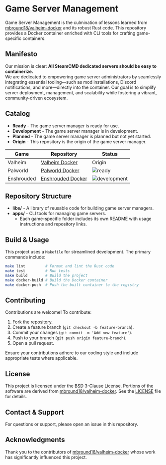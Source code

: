 # Game Server Management

Game Server Management is the culmination of lessons learned from [mbround18/valheim-docker](https://github.com/mbround18/valheim-docker) and its robust Rust code. This repository provides a Docker container enriched with CLI tools for crafting game-specific containers.

## Manifesto

Our mission is clear: **All SteamCMD dedicated servers should be easy to containerize.**  
We are dedicated to empowering game server administrators by seamlessly integrating essential tooling—such as mod installations, Discord notifications, and more—directly into the container. Our goal is to simplify server deployment, management, and scalability while fostering a vibrant, community-driven ecosystem.

## Catalog

[ready]: https://img.shields.io/badge/Status-ready-green?style=for-the-badge
[development]: https://img.shields.io/badge/Status-development-orange?style=for-the-badge
[planned]: https://img.shields.io/badge/Status-ready-yellow?style=for-the-badge

- **Ready** - The game server manager is ready for use.
- **Development** - The game server manager is in development.
- **Planned** - The game server manager is planned but not yet started.
- **Origin** - This repository is the origin of the game server manager.

| Game       | Repository                                                          | Status         |
| ---------- | ------------------------------------------------------------------- | -------------- |
| Valheim    | [Valheim Docker](https://github.com/mbround18/valheim-docker)       | Origin         |
| Palworld   | [Palworld Docker](https://github.com/mbround18/palworld-docker)     | ![ready] |
| Enshrouded | [Enshrouded Docker](https://github.com/mbround18/enshrouded-docker) | ![development] |

## Repository Structure

- **libs/** - A library of reusable code for building game server managers.
- **apps/** - CLI tools for managing game servers.
  - Each game-specific folder includes its own README with usage instructions and repository links.

## Build & Usage

This project uses a `Makefile` for streamlined development. The primary commands include:

```sh
make lint         # Format and lint the Rust code
make test         # Run tests
make build        # Build the project
make docker-build # Build the Docker container
make docker-push  # Push the built container to the registry
```

## Contributing

Contributions are welcome! To contribute:

1. Fork the repository.
2. Create a feature branch (`git checkout -b feature-branch`).
3. Commit your changes (`git commit -m 'Add new feature'`).
4. Push to your branch (`git push origin feature-branch`).
5. Open a pull request.

Ensure your contributions adhere to our coding style and include appropriate tests where applicable.

## License

This project is licensed under the BSD 3-Clause License. Portions of the software are derived from [mbround18/valheim-docker](https://github.com/mbround18/valheim-docker). See the [LICENSE](LICENSE) file for details.

## Contact & Support

For questions or support, please open an issue in this repository.

## Acknowledgments

Thank you to the contributors of [mbround18/valheim-docker](https://github.com/mbround18/valheim-docker) whose work has significantly influenced this project.

```

```
